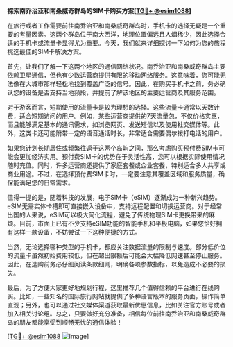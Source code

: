 **探索南乔治亚和南桑威奇群岛的SIM卡购买方案[[TG💪+ @esim1088](https://t.me/s/esim1088)]**

在旅行或者工作需要前往南乔治亚和南桑威奇群岛时，手机卡的选择无疑是一个重要的考量因素。这两个群岛位于南大西洋，地理位置偏远且人烟稀少，因此选择合适的手机卡或流量卡显得尤为重要。今天，我们就来详细探讨一下如何为您的旅程挑选最佳的SIM卡解决方案。

首先，让我们了解一下这两个地区的通信网络状况。南乔治亚和南桑威奇群岛主要依赖卫星通信，但也有少数运营商提供有限的移动网络服务。这意味着，您可能无法像在大城市那样轻松地找到覆盖广泛的信号。因此，在购买手机卡之前，务必确认您的设备是否支持当地频段，并提前了解该地区的主要运营商及其服务范围。

对于游客而言，短期使用的流量卡是较为理想的选择。这些流量卡通常以天数计费，适合短期访问的用户。例如，某些运营商提供的7天流量包，不仅价格实惠，而且能够满足基本的通讯需求，如浏览网页、发送短信以及使用社交媒体等。此外，这类卡还可能附带一定的语音通话时长，非常适合需要偶尔拨打电话的用户。

如果您计划长期居住或频繁往返于这两个岛屿之间，那么考虑购买预付费SIM卡可能会更加经济实用。预付费SIM卡的优势在于灵活性高，您可以根据实际使用情况随时充值。同时，许多运营商还提供了家庭套餐或企业套餐，特别适合多人共享或商业用途。不过，在选择预付费SIM卡时，一定要注意其覆盖区域和服务质量，确保能满足您的日常需求。

值得一提的是，随着科技的发展，电子SIM卡（eSIM）逐渐成为一种新兴趋势。eSIM无需实体卡槽即可直接嵌入设备中，支持远程配置和切换运营商。对于经常出国的人来说，eSIM可以极大简化流程，避免了传统物理SIM卡更换带来的麻烦。目前，市面上已有不少支持eSIM功能的智能手机和平板电脑，如果您恰好拥有这样一款设备，不妨尝试一下这种便捷的方式。

当然，无论选择哪种类型的手机卡，都应关注数据流量的限制与速度。部分低价位的流量卡虽然初始费用较低，但在超出限额后可能会大幅降低网速甚至停止服务。因此，在选购前务必仔细阅读条款细则，明确各项参数指标，以免造成不必要的损失。

最后，为了方便大家更好地规划行程，这里推荐几个值得信赖的平台进行在线购买。比如，一些知名的国际旅行网站就提供了多种语言版本的服务页面，操作简单直观；另外，也可以通过社交媒体渠道获取最新优惠信息，比如关注官方账号或者加入相关讨论组。总之，只要做好充分准备，相信每位前往南乔治亚和南桑威奇群岛的朋友都能享受到顺畅无忧的通信体验！

[[TG💪+ @esim1088](https://t.me/s/esim1088) ![Image](https://i.postimg.cc/4NQfJmqS/Snipaste-2025-05-13-00-14-12.png)]
